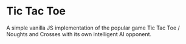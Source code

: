 # Tic Tac Toe

A simple vanilla JS implementation of the popular game Tic Tac Toe / Noughts and Crosses with its own intelligent AI opponent.
